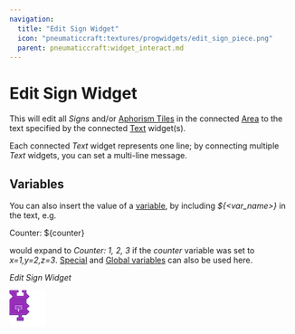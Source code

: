```yaml
---
navigation:
  title: "Edit Sign Widget"
  icon: "pneumaticcraft:textures/progwidgets/edit_sign_piece.png"
  parent: pneumaticcraft:widget_interact.md
---
```


# Edit Sign Widget

This will edit all *Signs* and/or [Aphorism Tiles](../aphorism_tile.md) in the connected [Area](./area.md) to the text specified by the connected [Text](./text.md) widget(s).

Each connected *Text* widget represents one line; by connecting multiple *Text* widgets, you can set a multi-line message.

## Variables

You can also insert the value of a [variable](./variables.md), by including *${<var_name>}* in the text, e.g.

  <Color hex="#272">Counter: ${counter}</Color>

would expand to *Counter: 1, 2, 3* if the *counter* variable was set to *x=1,y=2,z=3*. [Special](./variables.md#special) and [Global variables](./variables.md#global) can also be used here.

*Edit Sign Widget*

![](edit_sign_piece.png)

